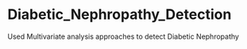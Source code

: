 # Diabetic_Nephropathy_Detection
 Used Multivariate analysis approaches to detect Diabetic Nephropathy 
